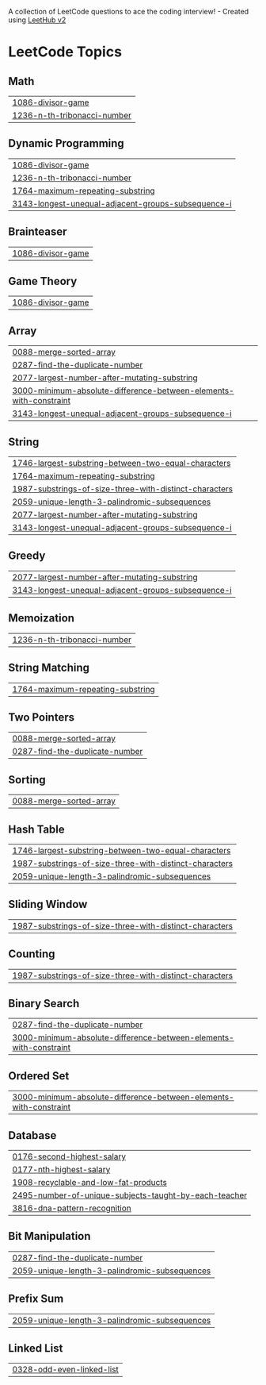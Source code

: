 A collection of LeetCode questions to ace the coding interview! - Created using [LeetHub v2](https://github.com/arunbhardwaj/LeetHub-2.0)
<!---LeetCode Topics Start-->
# LeetCode Topics
## Math
|  |
| ------- |
| [1086-divisor-game](https://github.com/ErfanRez/LeetCode/tree/master/1086-divisor-game) |
| [1236-n-th-tribonacci-number](https://github.com/ErfanRez/LeetCode/tree/master/1236-n-th-tribonacci-number) |
## Dynamic Programming
|  |
| ------- |
| [1086-divisor-game](https://github.com/ErfanRez/LeetCode/tree/master/1086-divisor-game) |
| [1236-n-th-tribonacci-number](https://github.com/ErfanRez/LeetCode/tree/master/1236-n-th-tribonacci-number) |
| [1764-maximum-repeating-substring](https://github.com/ErfanRez/LeetCode/tree/master/1764-maximum-repeating-substring) |
| [3143-longest-unequal-adjacent-groups-subsequence-i](https://github.com/ErfanRez/LeetCode/tree/master/3143-longest-unequal-adjacent-groups-subsequence-i) |
## Brainteaser
|  |
| ------- |
| [1086-divisor-game](https://github.com/ErfanRez/LeetCode/tree/master/1086-divisor-game) |
## Game Theory
|  |
| ------- |
| [1086-divisor-game](https://github.com/ErfanRez/LeetCode/tree/master/1086-divisor-game) |
## Array
|  |
| ------- |
| [0088-merge-sorted-array](https://github.com/ErfanRez/LeetCode/tree/master/0088-merge-sorted-array) |
| [0287-find-the-duplicate-number](https://github.com/ErfanRez/LeetCode/tree/master/0287-find-the-duplicate-number) |
| [2077-largest-number-after-mutating-substring](https://github.com/ErfanRez/LeetCode/tree/master/2077-largest-number-after-mutating-substring) |
| [3000-minimum-absolute-difference-between-elements-with-constraint](https://github.com/ErfanRez/LeetCode/tree/master/3000-minimum-absolute-difference-between-elements-with-constraint) |
| [3143-longest-unequal-adjacent-groups-subsequence-i](https://github.com/ErfanRez/LeetCode/tree/master/3143-longest-unequal-adjacent-groups-subsequence-i) |
## String
|  |
| ------- |
| [1746-largest-substring-between-two-equal-characters](https://github.com/ErfanRez/LeetCode/tree/master/1746-largest-substring-between-two-equal-characters) |
| [1764-maximum-repeating-substring](https://github.com/ErfanRez/LeetCode/tree/master/1764-maximum-repeating-substring) |
| [1987-substrings-of-size-three-with-distinct-characters](https://github.com/ErfanRez/LeetCode/tree/master/1987-substrings-of-size-three-with-distinct-characters) |
| [2059-unique-length-3-palindromic-subsequences](https://github.com/ErfanRez/LeetCode/tree/master/2059-unique-length-3-palindromic-subsequences) |
| [2077-largest-number-after-mutating-substring](https://github.com/ErfanRez/LeetCode/tree/master/2077-largest-number-after-mutating-substring) |
| [3143-longest-unequal-adjacent-groups-subsequence-i](https://github.com/ErfanRez/LeetCode/tree/master/3143-longest-unequal-adjacent-groups-subsequence-i) |
## Greedy
|  |
| ------- |
| [2077-largest-number-after-mutating-substring](https://github.com/ErfanRez/LeetCode/tree/master/2077-largest-number-after-mutating-substring) |
| [3143-longest-unequal-adjacent-groups-subsequence-i](https://github.com/ErfanRez/LeetCode/tree/master/3143-longest-unequal-adjacent-groups-subsequence-i) |
## Memoization
|  |
| ------- |
| [1236-n-th-tribonacci-number](https://github.com/ErfanRez/LeetCode/tree/master/1236-n-th-tribonacci-number) |
## String Matching
|  |
| ------- |
| [1764-maximum-repeating-substring](https://github.com/ErfanRez/LeetCode/tree/master/1764-maximum-repeating-substring) |
## Two Pointers
|  |
| ------- |
| [0088-merge-sorted-array](https://github.com/ErfanRez/LeetCode/tree/master/0088-merge-sorted-array) |
| [0287-find-the-duplicate-number](https://github.com/ErfanRez/LeetCode/tree/master/0287-find-the-duplicate-number) |
## Sorting
|  |
| ------- |
| [0088-merge-sorted-array](https://github.com/ErfanRez/LeetCode/tree/master/0088-merge-sorted-array) |
## Hash Table
|  |
| ------- |
| [1746-largest-substring-between-two-equal-characters](https://github.com/ErfanRez/LeetCode/tree/master/1746-largest-substring-between-two-equal-characters) |
| [1987-substrings-of-size-three-with-distinct-characters](https://github.com/ErfanRez/LeetCode/tree/master/1987-substrings-of-size-three-with-distinct-characters) |
| [2059-unique-length-3-palindromic-subsequences](https://github.com/ErfanRez/LeetCode/tree/master/2059-unique-length-3-palindromic-subsequences) |
## Sliding Window
|  |
| ------- |
| [1987-substrings-of-size-three-with-distinct-characters](https://github.com/ErfanRez/LeetCode/tree/master/1987-substrings-of-size-three-with-distinct-characters) |
## Counting
|  |
| ------- |
| [1987-substrings-of-size-three-with-distinct-characters](https://github.com/ErfanRez/LeetCode/tree/master/1987-substrings-of-size-three-with-distinct-characters) |
## Binary Search
|  |
| ------- |
| [0287-find-the-duplicate-number](https://github.com/ErfanRez/LeetCode/tree/master/0287-find-the-duplicate-number) |
| [3000-minimum-absolute-difference-between-elements-with-constraint](https://github.com/ErfanRez/LeetCode/tree/master/3000-minimum-absolute-difference-between-elements-with-constraint) |
## Ordered Set
|  |
| ------- |
| [3000-minimum-absolute-difference-between-elements-with-constraint](https://github.com/ErfanRez/LeetCode/tree/master/3000-minimum-absolute-difference-between-elements-with-constraint) |
## Database
|  |
| ------- |
| [0176-second-highest-salary](https://github.com/ErfanRez/LeetCode/tree/master/0176-second-highest-salary) |
| [0177-nth-highest-salary](https://github.com/ErfanRez/LeetCode/tree/master/0177-nth-highest-salary) |
| [1908-recyclable-and-low-fat-products](https://github.com/ErfanRez/LeetCode/tree/master/1908-recyclable-and-low-fat-products) |
| [2495-number-of-unique-subjects-taught-by-each-teacher](https://github.com/ErfanRez/LeetCode/tree/master/2495-number-of-unique-subjects-taught-by-each-teacher) |
| [3816-dna-pattern-recognition](https://github.com/ErfanRez/LeetCode/tree/master/3816-dna-pattern-recognition) |
## Bit Manipulation
|  |
| ------- |
| [0287-find-the-duplicate-number](https://github.com/ErfanRez/LeetCode/tree/master/0287-find-the-duplicate-number) |
| [2059-unique-length-3-palindromic-subsequences](https://github.com/ErfanRez/LeetCode/tree/master/2059-unique-length-3-palindromic-subsequences) |
## Prefix Sum
|  |
| ------- |
| [2059-unique-length-3-palindromic-subsequences](https://github.com/ErfanRez/LeetCode/tree/master/2059-unique-length-3-palindromic-subsequences) |
## Linked List
|  |
| ------- |
| [0328-odd-even-linked-list](https://github.com/ErfanRez/LeetCode/tree/master/0328-odd-even-linked-list) |
<!---LeetCode Topics End-->